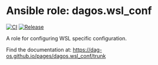 # Ansible role: dagos.wsl_conf

[![CI](https://github.com/DAG-OS/ansible-role-wsl_conf/actions/workflows/ci.yml/badge.svg?branch=trunk)](https://github.com/DAG-OS/ansible-role-wsl_conf/actions/workflows/ci.yml)
[![Release](https://github.com/DAG-OS/ansible-role-wsl_conf/actions/workflows/release.yml/badge.svg)](https://github.com/DAG-OS/ansible-role-wsl_conf/actions/workflows/release.yml)
<!--
TODO: Add ansible role ID to badges once it is released
Use following command:
    ansible-galaxy info dagos.wsl_conf | grep -E 'id: [0-9]' | awk {'print $2'}
[![Quality](https://img.shields.io/ansible/quality/<ansible-role-id>?logo=ansible)](https://galaxy.ansible.com/dagos/wsl_conf)
[![Downloads](https://img.shields.io/ansible/role/d/<ansible-role-id>?logo=ansible)](https://galaxy.ansible.com/dagos/wsl_conf)
-->

A role for configuring WSL specific configuration.

Find the documentation at: <https://dag-os.github.io/pages/dagos.wsl_conf/trunk>
